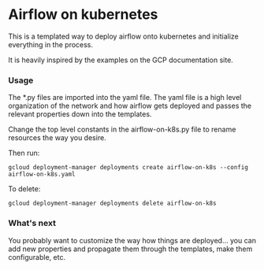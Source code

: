 # Airflow on kubernetes

This is a templated way to deploy airflow onto kubernetes and 
initialize everything in the process.

It is heavily inspired by the examples on the GCP documentation site.

### Usage

The *.py files are imported into the yaml file. The yaml file is a high level
organization of the network and how airflow gets deployed and passes the relevant
properties down into the templates.

Change the top level constants in the airflow-on-k8s.py file to rename resources the
way you desire.

Then run: 

```
gcloud deployment-manager deployments create airflow-on-k8s --config airflow-on-k8s.yaml
```

To delete:

```
gcloud deployment-manager deployments delete airflow-on-k8s
```

### What's next

You probably want to customize the way how things are deployed... you can add new properties
and propagate them through the templates, make them configurable, etc. 
